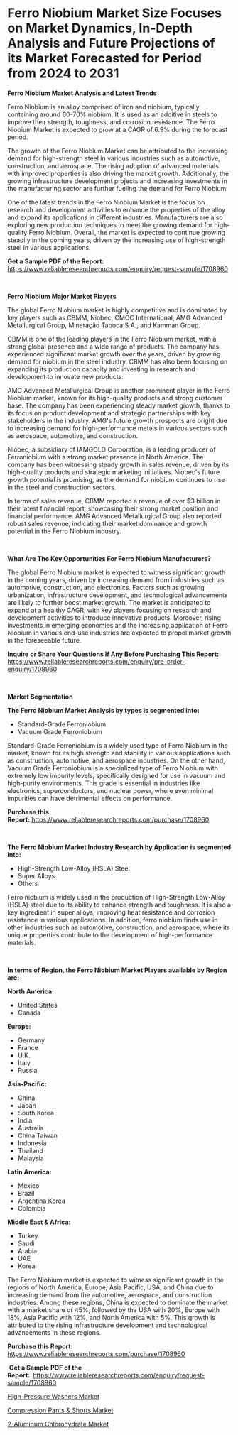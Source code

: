 <p><h1>Ferro Niobium Market Size Focuses on Market Dynamics, In-Depth Analysis and Future Projections of its Market Forecasted for Period from 2024 to 2031</h1></p><p><strong>Ferro Niobium Market Analysis and Latest Trends</strong></p>
<p><p>Ferro Niobium is an alloy comprised of iron and niobium, typically containing around 60-70% niobium. It is used as an additive in steels to improve their strength, toughness, and corrosion resistance. The Ferro Niobium Market is expected to grow at a CAGR of 6.9% during the forecast period. </p><p>The growth of the Ferro Niobium Market can be attributed to the increasing demand for high-strength steel in various industries such as automotive, construction, and aerospace. The rising adoption of advanced materials with improved properties is also driving the market growth. Additionally, the growing infrastructure development projects and increasing investments in the manufacturing sector are further fueling the demand for Ferro Niobium.</p><p>One of the latest trends in the Ferro Niobium Market is the focus on research and development activities to enhance the properties of the alloy and expand its applications in different industries. Manufacturers are also exploring new production techniques to meet the growing demand for high-quality Ferro Niobium. Overall, the market is expected to continue growing steadily in the coming years, driven by the increasing use of high-strength steel in various applications.</p></p>
<p><strong>Get a Sample PDF of the Report:&nbsp;</strong> <a href="https://www.reliableresearchreports.com/enquiry/request-sample/1708960">https://www.reliableresearchreports.com/enquiry/request-sample/1708960</a></p>
<p>&nbsp;</p>
<p><strong>Ferro Niobium Major Market Players</strong></p>
<p><p>The global Ferro Niobium market is highly competitive and is dominated by key players such as CBMM, Niobec, CMOC International, AMG Advanced Metallurgical Group, Mineração Taboca S.A., and Kamman Group. </p><p>CBMM is one of the leading players in the Ferro Niobium market, with a strong global presence and a wide range of products. The company has experienced significant market growth over the years, driven by growing demand for niobium in the steel industry. CBMM has also been focusing on expanding its production capacity and investing in research and development to innovate new products.</p><p>AMG Advanced Metallurgical Group is another prominent player in the Ferro Niobium market, known for its high-quality products and strong customer base. The company has been experiencing steady market growth, thanks to its focus on product development and strategic partnerships with key stakeholders in the industry. AMG's future growth prospects are bright due to increasing demand for high-performance metals in various sectors such as aerospace, automotive, and construction.</p><p>Niobec, a subsidiary of IAMGOLD Corporation, is a leading producer of Ferroniobium with a strong market presence in North America. The company has been witnessing steady growth in sales revenue, driven by its high-quality products and strategic marketing initiatives. Niobec's future growth potential is promising, as the demand for niobium continues to rise in the steel and construction sectors.</p><p>In terms of sales revenue, CBMM reported a revenue of over $3 billion in their latest financial report, showcasing their strong market position and financial performance. AMG Advanced Metallurgical Group also reported robust sales revenue, indicating their market dominance and growth potential in the Ferro Niobium industry.</p></p>
<p>&nbsp;</p>
<p><strong>What Are The Key Opportunities For Ferro Niobium Manufacturers?</strong></p>
<p><p>The global Ferro Niobium market is expected to witness significant growth in the coming years, driven by increasing demand from industries such as automotive, construction, and electronics. Factors such as growing urbanization, infrastructure development, and technological advancements are likely to further boost market growth. The market is anticipated to expand at a healthy CAGR, with key players focusing on research and development activities to introduce innovative products. Moreover, rising investments in emerging economies and the increasing application of Ferro Niobium in various end-use industries are expected to propel market growth in the foreseeable future.</p></p>
<p><strong>Inquire or Share Your Questions If Any Before Purchasing This Report:</strong> <a href="https://www.reliableresearchreports.com/enquiry/pre-order-enquiry/1708960">https://www.reliableresearchreports.com/enquiry/pre-order-enquiry/1708960</a></p>
<p>&nbsp;</p>
<p><strong>Market Segmentation</strong></p>
<p><strong>The Ferro Niobium Market Analysis by types is segmented into:</strong></p>
<p><ul><li>Standard-Grade Ferroniobium</li><li>Vacuum Grade Ferroniobium</li></ul></p>
<p><p>Standard-Grade Ferroniobium is a widely used type of Ferro Niobium in the market, known for its high strength and stability in various applications such as construction, automotive, and aerospace industries. On the other hand, Vacuum Grade Ferroniobium is a specialized type of Ferro Niobium with extremely low impurity levels, specifically designed for use in vacuum and high-purity environments. This grade is essential in industries like electronics, superconductors, and nuclear power, where even minimal impurities can have detrimental effects on performance.</p></p>
<p><strong>Purchase this Report:&nbsp;</strong><a href="https://www.reliableresearchreports.com/purchase/1708960">https://www.reliableresearchreports.com/purchase/1708960</a></p>
<p>&nbsp;</p>
<p><strong>The Ferro Niobium Market Industry Research by Application is segmented into:</strong></p>
<p><ul><li>High-Strength Low-Alloy (HSLA) Steel</li><li>Super Alloys</li><li>Others</li></ul></p>
<p><p>Ferro niobium is widely used in the production of High-Strength Low-Alloy (HSLA) steel due to its ability to enhance strength and toughness. It is also a key ingredient in super alloys, improving heat resistance and corrosion resistance in various applications. In addition, ferro niobium finds use in other industries such as automotive, construction, and aerospace, where its unique properties contribute to the development of high-performance materials.</p></p>
<p>&nbsp;</p>
<p><strong>In terms of Region, the Ferro Niobium Market Players available by Region are:</strong></p>
<p>
    <p> <strong> North America: </strong>
        <ul>
            <li>United States</li>
            <li>Canada</li>
        </ul>
        </p> 
    <p> <strong> Europe: </strong>
        <ul>
            <li>Germany</li>
            <li>France</li>
            <li>U.K.</li>
            <li>Italy</li>
            <li>Russia</li>
        </ul>
        </p> 
    <p> <strong> Asia-Pacific: </strong>
        <ul>
            <li>China</li>
            <li>Japan</li>
            <li>South Korea</li>
            <li>India</li>
            <li>Australia</li>
            <li>China Taiwan</li>
            <li>Indonesia</li>
            <li>Thailand</li>
            <li>Malaysia</li>
        </ul>
        </p> 
    <p> <strong> Latin America: </strong>
        <ul>
            <li>Mexico</li>
            <li>Brazil</li>
            <li>Argentina Korea</li>
            <li>Colombia</li>
        </ul>
        </p> 
    <p> <strong> Middle East & Africa: </strong>
        <ul>
            <li>Turkey</li>
            <li>Saudi</li>
            <li>Arabia</li>
            <li>UAE</li>
            <li>Korea</li>
        </ul>
    </p>
    </p>
<p><p>The Ferro Niobium market is expected to witness significant growth in the regions of North America, Europe, Asia Pacific, USA, and China due to increasing demand from the automotive, aerospace, and construction industries. Among these regions, China is expected to dominate the market with a market share of 45%, followed by the USA with 20%, Europe with 18%, Asia Pacific with 12%, and North America with 5%. This growth is attributed to the rising infrastructure development and technological advancements in these regions.</p></p>
<p><strong>Purchase this Report: </strong><a href="https://www.reliableresearchreports.com/purchase/1708960">https://www.reliableresearchreports.com/purchase/1708960</a></p>
<p>&nbsp;<strong>Get a Sample PDF of the Report:&nbsp;&nbsp;</strong><a href="https://www.reliableresearchreports.com/enquiry/request-sample/1708960">https://www.reliableresearchreports.com/enquiry/request-sample/1708960</a></p>
<p><strong></strong></p>
<p><p><a href="https://view.publitas.com/reportprime-1/global-high-pressure-washers-market-by-types-applications-and-major-players-with-regional-growth-rate-analysis-and-development-situation-from-2023-to-2030/">High-Pressure Washers Market</a></p><p><a href="https://view.publitas.com/reportprime-1/compression-pants-shorts-market-size-share-trends-analysis-report-by-application-regional-outlook-competitive-strategies-and-segment-forecasts-2023-2030/">Compression Pants & Shorts Market</a></p><p><a href="https://view.publitas.com/reportprime-1/2-aluminum-chlorohydrate-market-offer-valuable-insights-into-market-size-market-share-market-trends-and-projections-spanning-from-2023-to-2030/">2-Aluminum Chlorohydrate Market</a></p></p>